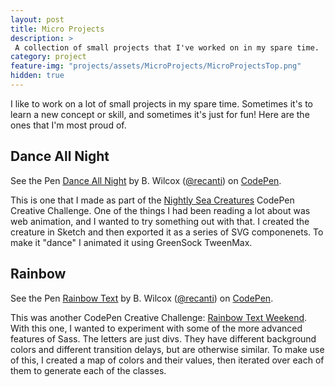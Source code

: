 ```yaml
---
layout: post
title: Micro Projects
description: >
 A collection of small projects that I've worked on in my spare time.
category: project
feature-img: "projects/assets/MicroProjects/MicroProjectsTop.png"
hidden: true
--- 
```


I like to work on a lot of small projects in my spare time. Sometimes it's to learn a new concept or skill, and sometimes it's just for fun! Here are the ones that I'm most proud of.

## Dance All Night
<p data-height="415" data-theme-id="0" data-slug-hash="PqrLNa" data-default-tab="result" data-user="recanti" class='codepen'>See the Pen <a href='http://codepen.io/recanti/pen/PqrLNa/'>Dance All Night</a> by B. Wilcox (<a href='http://codepen.io/recanti'>@recanti</a>) on <a href='http://codepen.io'>CodePen</a>.</p>
<script async src="//assets.codepen.io/assets/embed/ei.js"></script>

This is one that I made as part of the [Nightly Sea Creatures](http://codepen.io/collection/neJVwm/) CodePen Creative Challenge. One of the things I had been reading a lot about was web animation, and I wanted to try something out with that. I created the creature in Sketch and then exported it as a series of SVG componenets. To make it "dance" I animated it using GreenSock TweenMax.

## Rainbow
<p data-height="415" data-theme-id="0" data-slug-hash="zGLave" data-default-tab="result" data-user="recanti" class='codepen'>See the Pen <a href='http://codepen.io/recanti/pen/zGLave/'>Rainbow Text</a> by B. Wilcox (<a href='http://codepen.io/recanti'>@recanti</a>) on <a href='http://codepen.io'>CodePen</a>.</p>
<script async src="//assets.codepen.io/assets/embed/ei.js"></script>

This was another CodePen Creative Challenge: [Rainbow Text Weekend](http://codepen.io/collection/nxKPzY/). With this one, I wanted to experiment with some of the more advanced features of Sass. The letters are just divs. They have different background colors and different transition delays, but are otherwise similar. To make use of this, I created a map of colors and their values, then iterated over each of them to generate each of the classes.